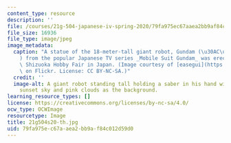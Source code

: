```yaml
---
content_type: resource
description: ''
file: /courses/21g-504-japanese-iv-spring-2020/79fa975ec67aaea2bb9af84c012d59d0_21g504s20-th.jpg
file_size: 16936
file_type: image/jpeg
image_metadata:
  caption: "A statue of the 18-meter-tall giant robot, Gundam (\u30AC\u30F3\u30C0\u30E0\
    ) from the popular Japanese TV series _Mobile Suit Gundam_ was erected at the\
    \ Shizuoka Hobby Fair in Japan. (Image courtesy of [easegui](https://www.flickr.com/photos/easegui/6001070272/)\
    \ on Flickr. License: CC BY-NC-SA.)"
  credit: ''
  image-alt: A giant robot standing tall holding a saber in his hand with a purple
    sunset sky and pink clouds as the background.
learning_resource_types: []
license: https://creativecommons.org/licenses/by-nc-sa/4.0/
ocw_type: OCWImage
resourcetype: Image
title: 21g504s20-th.jpg
uid: 79fa975e-c67a-aea2-bb9a-f84c012d59d0
---
```

